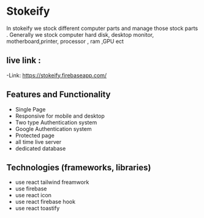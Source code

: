 # Stokeify

In stokeify we stock different computer parts and manage those stock parts . Generally we stock computer hard disk, desktop monitor, motherboard,printer, processor , ram ,GPU ect


## live link :
-Link: https://stokeify.firebaseapp.com/


## Features and Functionality
- Single Page
- Responsive for mobile and desktop
- Two type Authentication system
- Google Authentication system 
- Protected page
- all time live server
- dedicated database

## Technologies (frameworks, libraries)

- use react tailwind freamwork
- use firebase
- use react icon
- use react firebase hook
- use react toastify